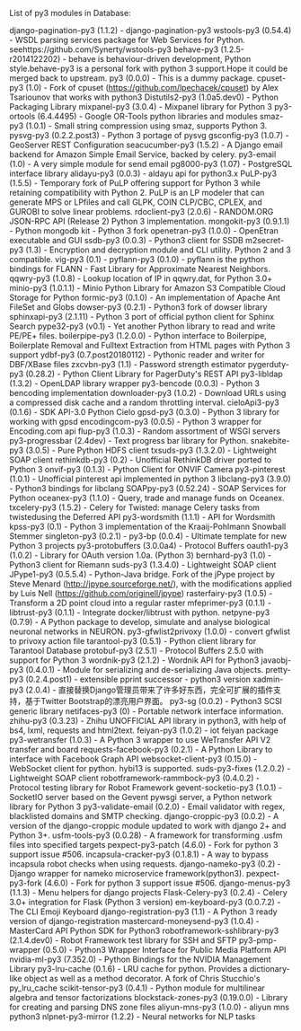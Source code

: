 List of py3 modules in Database:

django-pagination-py3 (1.1.2)               - django-pagination-py3
wstools-py3 (0.54.4)                        - WSDL parsing services package for Web Services for Python. seehttps://github.com/Synerty/wstools-py3
behave-py3 (1.2.5-r2014122202)              - behave is behaviour-driven development, Python style.behave-py3 is a personal fork with python 3 support.Hope it could be merged back to upstream.
py3 (0.0.0)                                 - This is a dummy package.
cpuset-py3 (1.0)                            - Fork of cpuset (https://github.com/lpechacek/cpuset) by Alex Tsariounov that works with python3
Distutils2-py3 (1.0a5.dev0)                 - Python Packaging Library
mixpanel-py3 (3.0.4)                        - Mixpanel library for Python 3
py3-ortools (6.4.4495)                      - Google OR-Tools python libraries and modules
smaz-py3 (1.0.1)                            - Small string compression using smaz, supports Python 3.
pysvg-py3 (0.2.2.post3)                     - Python 3 portage of pysvg
gsconfig-py3 (1.0.7)                        - GeoServer REST Configuration
seacucumber-py3 (1.5.2)                     - A Django email backend for Amazon Simple Email Service, backed by celery.
py3-email (1.0)                             - A very simple module for send email
pg8000-py3 (1.07)                           - PostgreSQL interface library
alidayu-py3 (0.0.3)                         - aldayu api for python3.x
PuLP-py3 (1.5.5)                            - Temporary fork of PuLP offering support for Python 3 while retaining compatibility with Python 2. PuLP is an LP modeler that can generate MPS or LPfiles and call GLPK, COIN CLP/CBC, CPLEX, and GUROBI to solve linear problems.
rdoclient-py3 (2.0.6)                       - RANDOM.ORG JSON-RPC API (Release 2) Python 3 implementation.
mongokit-py3 (0.9.1.1)                      - Python mongodb kit - Python 3 fork
openetran-py3 (1.0.0)                       - OpenEtran executable and GUI
ssdb-py3 (0.0.3)                            - Python3 client for SSDB
m2secret-py3 (1.3)                          - Encryption and decryption module and CLI utility. Python 2 and 3 compatible.
vig-py3 (0.1)                               - 
pyflann-py3 (0.1.0)                         - pyflann is the python bindings for FLANN - Fast Library for Approximate Nearest Neighbors.
qqwry-py3 (1.0.8)                           - Lookup location of IP in qqwry.dat, for Python 3.0+
minio-py3 (1.0.1.1)                         - Minio Python Library for Amazon S3 Compatible Cloud Storage for Python
formic-py3 (0.1.0)                          - An implementation of Apache Ant FileSet and Globs
dowser-py3 (0.2.1)                          - Python3 fork of dowser library
sphinxapi-py3 (2.1.11)                      - Python 3 port of official python client for Sphinx Search
pype32-py3 (v0.1)                           - Yet another Python library to read and write PE/PE+ files.
boilerpipe-py3 (1.2.0.0)                    - Python interface to Boilerpipe, Boilerplate Removal and Fulltext Extraction from HTML pages with Python 3 support
ydbf-py3 (0.7.post20180112)                 - Pythonic reader and writer for DBF/XBase files
zxcvbn-py3 (1.1)                            - Password strength estimator
pygerduty-py3 (0.28.2)                      - Python Client Library for PagerDuty's REST API
py3-libldap (1.3.2)                         - OpenLDAP library wrapper
py3-bencode (0.0.3)                         - Python 3 bencoding implementation
downloader-py3 (1.0.2)                      - Download URLs using a compressed disk cache and a random throttling interval.
cieloApi3-py3 (0.1.6)                       - SDK API-3.0 Python Cielo
gpsd-py3 (0.3.0)                            - Python 3 library for working with gpsd
encodingcom-py3 (0.0.5)                     - Python 3 wrapper for Encoding.com api
flup-py3 (1.0.3)                            - Random assortment of WSGI servers
py3-progressbar (2.4dev)                    - Text progress bar library for Python.
snakebite-py3 (3.0.5)                       - Pure Python HDFS client
txsuds-py3 (1.3.2.0)                        - Lightweight SOAP client
rethinkdb-py3 (0.2)                         - Unofficial RethinkDB driver ported to Python 3
onvif-py3 (0.1.3)                           - Python Client for ONVIF Camera
py3-pinterest (1.0.1)                       - Unofficial pinterest api implemented in python 3
libclang-py3 (3.9.0)                        - Python3 bindings for libclang
SOAPpy-py3 (0.52.24)                        - SOAP Services for Python
oceanex-py3 (1.1.0)                         - Query, trade and manage funds on Oceanex.
txcelery-py3 (1.5.2)                        - Celery for Twisted:  manage Celery tasks from twistedusing the Deferred API
py3-wordsmith (1.1.1)                       - API for Wordsmith
kpss-py3 (0.1)                              - Python 3 implementation of the Kraaij-Pohlmann Snowball Stemmer
singleton-py3 (0.2.1)                       - 
py3-bp (0.0.4)                              - Ultimate template for new Python 3 projects
py3-protobuffers (3.0.0a4)                  - Protocol Buffers
oauth1-py3 (1.0.2)                          - Library for OAuth version 1.0a. (Python 3)
bernhard-py3 (1.0)                          - Python3 client for Riemann
suds-py3 (1.3.4.0)                          - Lightweight SOAP client
JPype1-py3 (0.5.5.4)                        - Python-Java bridge. Fork of the jPype project by Steve Menard (http://jpype.sourceforge.net/), with the modifications applied by Luis Nell (https://github.com/originell/jpype)
rasterfairy-py3 (1.0.5)                     - Transform a 2D point cloud into a regular raster
mfeprimer-py3 (0.1.1)                       - 
libtrust-py3 (0.1.1)                        - Integrate docker/libtrust with python.
netpyne-py3 (0.7.9)                         - A Python package to develop, simulate and analyse biological neuronal networks in NEURON.
py3-gfwlist2privoxy (1.0.0)                 - convert gfwlist to privoxy action file
tarantool-py3 (0.5.1)                       - Python client library for Tarantool Database
protobuf-py3 (2.5.1)                        - Protocol Buffers 2.5.0 with support for Python 3
wordnik-py3 (2.1.2)                         - Wordnik API for Python3
javaobj-py3 (0.4.0.1)                       - Module for serializing and de-serializing Java objects.
pretty-py3 (0.2.4.post1)                    - extensible pprint successor - python3 version
xadmin-py3 (2.0.4)                          - &#30452;&#25509;&#26367;&#25442;Django&#31649;&#29702;&#21592;&#24102;&#26469;&#20102;&#35768;&#22810;&#22909;&#19996;&#35199;&#65292;&#23436;&#20840;&#21487;&#25193;&#23637;&#30340;&#25554;&#20214;&#25903;&#25345;&#65292;&#22522;&#20110;Twitter Bootstrap&#30340;&#28418;&#20142;&#29992;&#25143;&#30028;&#38754;&#12290;
py3-sg (0.0.2)                              - Python3 SCSI generic library
netifaces-py3 (0)                           - Portable network interface information.
zhihu-py3 (0.3.23)                          - Zhihu UNOFFICIAL API library in python3, with help of bs4, lxml, requests and html2text.
feiyan-py3 (1.0.2)                          - iot feiyan package
py3-wetransfer (1.0.3)                      - A Python 3 wrapper to use WeTransfer API V2 transfer and board
requests-facebook-py3 (0.2.1)               - A Python Library to interface with Facebook Graph API
websocket-client-py3 (0.15.0)               - WebSocket client for python. hybi13 is supported.
suds-py3-fixes (1.2.0.2)                    - Lightweight SOAP client
robotframework-rammbock-py3 (0.4.0.2)       - Protocol testing library for Robot Framework
gevent-socketio-py3 (1.0.1)                 - SocketIO server based on the Gevent pywsgi server, a Python network library for Python 3
py3-validate-email (0.2.0)                  - Email validator with regex, blacklisted domains and SMTP checking.
django-croppic-py3 (0.0.2)                  - A version of the django-croppic module updated to work with django 2+ and Python 3+.
usfm-tools-py3 (0.0.28)                     - A framework for transforming .usfm files into specified targets
pexpect-py3-patch (4.6.0)                   - Fork for python 3 support issue #506.
incapsula-cracker-py3 (0.1.8.1)             - A way to bypass incapsula robot checks when using requests.
django-nameko-py3 (0.2)                     - Django wrapper for nameko microservice framework(python3).
pexpect-py3-fork (4.6.0)                    - Fork for python 3 support issue #506.
django-menus-py3 (1.1.3)                    - Menu helpers for django projects
Flask-Celery-py3 (0.2.4)                    - Celery 3.0+ integration for Flask (Python 3 version)
em-keyboard-py3 (0.0.7.2)                   - The CLI Emoji Keyboard
django-registration-py3 (1.1)               - A Python 3 ready version of django-registration
mastercard-moneysend-py3 (1.0.4)            - MasterCard API Python SDK for Python3
robotframework-sshlibrary-py3 (2.1.4.dev0)  - Robot Framework test library for SSH and SFTP
py3-pmp-wrapper (0.5.0)                     - Python3 Wrapper Interface for Public Media Platform API
nvidia-ml-py3 (7.352.0)                     - Python Bindings for the NVIDIA Management Library
py3-lru-cache (0.1.6)                       - LRU cache for python. Provides a dictionary-like object as well as a method decorator. A fork of Chris Stucchio's py_lru_cache
scikit-tensor-py3 (0.4.1)                   - Python module for multilinear algebra and tensor factorizations
blockstack-zones-py3 (0.19.0.0)             - Library for creating and parsing DNS zone files
aliyun-mns-py3 (1.0.0)                      - aliyun mns python3
nlpnet-py3-mirror (1.2.2)                   - Neural networks for NLP tasks
